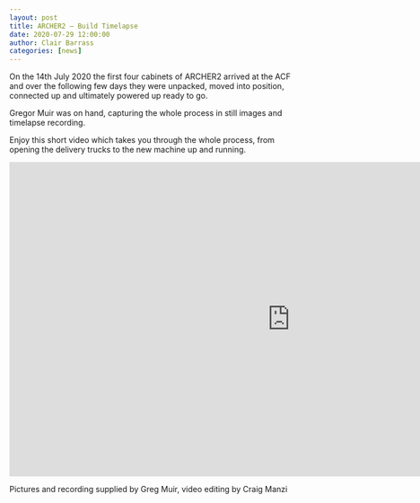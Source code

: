```yaml
---
layout: post
title: ARCHER2 – Build Timelapse
date: 2020-07-29 12:00:00
author: Clair Barrass
categories: [news]
---
```



On the 14th July 2020 the first four cabinets of ARCHER2 arrived at the ACF and over the following few days they were unpacked, moved into position, connected up and ultimately powered up ready to go.

Gregor Muir was on hand, capturing the whole process in still images and timelapse recording.

Enjoy this short video which takes you through the whole process, from opening the delivery trucks to the new machine up and running.





<div>

<iframe title="Video"  width="1000" height="560" src="https://www.youtube.com/embed/GnT9b9GrRPc" frameborder="0" allow="accelerometer; autoplay; encrypted-media; gyroscope; picture-in-picture" allowfullscreen></iframe>

</div>




Pictures and recording supplied by Greg Muir, video editing by Craig Manzi

 


